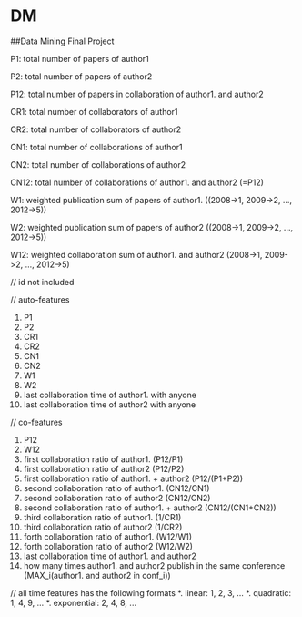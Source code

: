 # DM
##Data Mining Final Project


P1: total number of papers of author1

P2: total number of papers of author2

P12: total number of papers in collaboration of author1. and author2

CR1: total number of collaborators of author1

CR2: total number of collaborators of author2

CN1: total number of collaborations of author1

CN2: total number of collaborations of author2

CN12: total number of collaborations of author1. and author2 (=P12)

W1: weighted publication sum of papers of author1. ((2008->1, 2009->2, ..., 2012->5))

W2: weighted publication sum of papers of author2 ((2008->1, 2009->2, ..., 2012->5))

W12: weighted collaboration sum of author1. and author2 (2008->1, 2009->2, ..., 2012->5)

// id
not included

// auto-features

1. P1
1. P2
1. CR1
1. CR2
1. CN1
1. CN2
1. W1
1. W2
1. last collaboration time of author1. with anyone
1. last collaboration time of author2 with anyone

// co-features

1. P12
1. W12
1. first collaboration ratio of author1. (P12/P1)
1. first collaboration ratio of author2 (P12/P2)
1. first collaboration ratio of author1. + author2 (P12/(P1+P2))
1. second collaboration ratio of author1. (CN12/CN1)
1. second collaboration ratio of author2 (CN12/CN2)
1. second collaboration ratio of author1. + author2 (CN12/(CN1+CN2))
1. third collaboration ratio of author1. (1/CR1)
1. third collaboration ratio of author2 (1/CR2)
1. forth collaboration ratio of author1. (W12/W1)
1. forth collaboration ratio of author2 (W12/W2)
1. last collaboration time of author1. and author2
1. how many times author1. and author2 publish in the same conference (MAX_i(author1. and author2 in conf_i))


// all time features has the following formats
*. linear: 1, 2, 3, ...
*. quadratic: 1, 4, 9, ...
*. exponential: 2, 4, 8, ...


